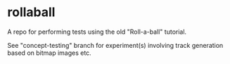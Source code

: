 # rollaball
A repo for performing tests using the old "Roll-a-ball" tutorial.

See "concept-testing" branch for experiment(s) involving track generation based on bitmap images etc.
